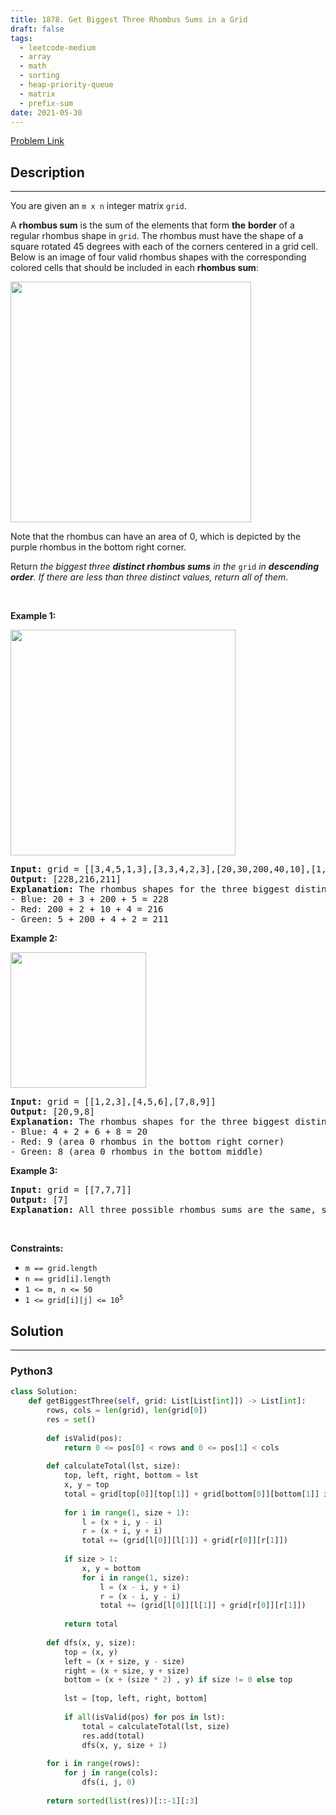```yaml
---
title: 1878. Get Biggest Three Rhombus Sums in a Grid
draft: false
tags: 
  - leetcode-medium
  - array
  - math
  - sorting
  - heap-priority-queue
  - matrix
  - prefix-sum
date: 2021-05-30
---
```


[Problem Link](https://leetcode.com/problems/get-biggest-three-rhombus-sums-in-a-grid/)

## Description

---
<p>You are given an <code>m x n</code> integer matrix <code>grid</code>​​​.</p>

<p>A <strong>rhombus sum</strong> is the sum of the elements that form <strong>the</strong> <strong>border</strong> of a regular rhombus shape in <code>grid</code>​​​. The rhombus must have the shape of a square rotated 45 degrees with each of the corners centered in a grid cell. Below is an image of four valid rhombus shapes with the corresponding colored cells that should be included in each <strong>rhombus sum</strong>:</p>
<img alt="" src="https://assets.leetcode.com/uploads/2021/04/23/pc73-q4-desc-2.png" style="width: 385px; height: 385px;" />
<p>Note that the rhombus can have an area of 0, which is depicted by the purple rhombus in the bottom right corner.</p>

<p>Return <em>the biggest three <strong>distinct rhombus sums</strong> in the </em><code>grid</code><em> in <strong>descending order</strong></em><em>. If there are less than three distinct values, return all of them</em>.</p>

<p>&nbsp;</p>
<p><strong class="example">Example 1:</strong></p>
<img alt="" src="https://assets.leetcode.com/uploads/2021/04/23/pc73-q4-ex1.png" style="width: 360px; height: 361px;" />
<pre>
<strong>Input:</strong> grid = [[3,4,5,1,3],[3,3,4,2,3],[20,30,200,40,10],[1,5,5,4,1],[4,3,2,2,5]]
<strong>Output:</strong> [228,216,211]
<strong>Explanation:</strong> The rhombus shapes for the three biggest distinct rhombus sums are depicted above.
- Blue: 20 + 3 + 200 + 5 = 228
- Red: 200 + 2 + 10 + 4 = 216
- Green: 5 + 200 + 4 + 2 = 211
</pre>

<p><strong class="example">Example 2:</strong></p>
<img alt="" src="https://assets.leetcode.com/uploads/2021/04/23/pc73-q4-ex2.png" style="width: 217px; height: 217px;" />
<pre>
<strong>Input:</strong> grid = [[1,2,3],[4,5,6],[7,8,9]]
<strong>Output:</strong> [20,9,8]
<strong>Explanation:</strong> The rhombus shapes for the three biggest distinct rhombus sums are depicted above.
- Blue: 4 + 2 + 6 + 8 = 20
- Red: 9 (area 0 rhombus in the bottom right corner)
- Green: 8 (area 0 rhombus in the bottom middle)
</pre>

<p><strong class="example">Example 3:</strong></p>

<pre>
<strong>Input:</strong> grid = [[7,7,7]]
<strong>Output:</strong> [7]
<strong>Explanation:</strong> All three possible rhombus sums are the same, so return [7].
</pre>

<p>&nbsp;</p>
<p><strong>Constraints:</strong></p>

<ul>
	<li><code>m == grid.length</code></li>
	<li><code>n == grid[i].length</code></li>
	<li><code>1 &lt;= m, n &lt;= 50</code></li>
	<li><code>1 &lt;= grid[i][j] &lt;= 10<sup>5</sup></code></li>
</ul>


## Solution

---
### Python3
``` py title='get-biggest-three-rhombus-sums-in-a-grid'
class Solution:
    def getBiggestThree(self, grid: List[List[int]]) -> List[int]:
        rows, cols = len(grid), len(grid[0])
        res = set()
        
        def isValid(pos):
            return 0 <= pos[0] < rows and 0 <= pos[1] < cols
        
        def calculateTotal(lst, size):
            top, left, right, bottom = lst
            x, y = top
            total = grid[top[0]][top[1]] + grid[bottom[0]][bottom[1]] if size > 0 else grid[top[0]][top[1]]
            
            for i in range(1, size + 1):
                l = (x + i, y - i)
                r = (x + i, y + i)
                total += (grid[l[0]][l[1]] + grid[r[0]][r[1]])
            
            if size > 1:
                x, y = bottom
                for i in range(1, size):
                    l = (x - i, y + i)
                    r = (x - i, y - i)
                    total += (grid[l[0]][l[1]] + grid[r[0]][r[1]])
            
            return total
        
        def dfs(x, y, size):
            top = (x, y)
            left = (x + size, y - size)
            right = (x + size, y + size)
            bottom = (x + (size * 2) , y) if size != 0 else top
            
            lst = [top, left, right, bottom]
            
            if all(isValid(pos) for pos in lst):
                total = calculateTotal(lst, size)
                res.add(total)
                dfs(x, y, size + 1)
        
        for i in range(rows):
            for j in range(cols):
                dfs(i, j, 0)
        
        return sorted(list(res))[::-1][:3]
```

